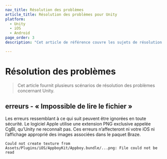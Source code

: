```yaml
---
nav_title: Résolution des problèmes
article_title: Résolution des problèmes pour Unity
platform: 
  - Unity
  - iOS
  - Android
page_order: 3
description: "Cet article de référence couvre les sujets de résolution des problèmes pour la plateforme Unity."

---
```


# Résolution des problèmes

> Cet article fournit plusieurs scénarios de résolution des problèmes concernant Unity.

## erreurs - « Impossible de lire le fichier »

Les erreurs ressemblant à ce qui suit peuvent être ignorées en toute sécurité. Le logiciel Apple utilise une extension PNG exclusive appelée CgBI, qu’Unity ne reconnaît pas. Ces erreurs n’affecteront ni votre iOS ni l’affichage approprié des images associées dans le paquet Braze.

```
Could not create texture from Assets/Plugins/iOS/AppboyKit/Appboy.bundle/...png: File could not be read
```
